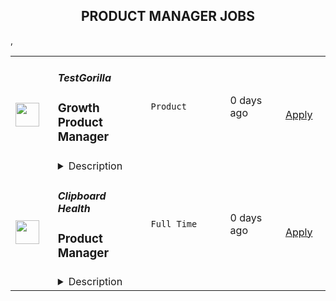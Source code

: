 <div align="center"><h2>PRODUCT MANAGER JOBS</h2></div><table><tr>
                <td width="100" height="100" rowspan="2">
                    <img src="https://wwr-pro.s3.amazonaws.com/logos/0064/4850/logo.gif" width="38px" height="auto">
                </td>
                <td width="300">
                    <h5>TestGorilla</h5>
                    <h3> Growth Product Manager</h3>
                </td>
                <td width="300">
                    <code>Product</code>
                </td>
                <td width="200">
                <text>0 days ago</text>
                </td>
                <td width="100" rowspan="2">
                <a href="https://weworkremotely.com/remote-jobs/testgorilla-growth-product-manager" align="right" target="_blank">Apply</a>
                </td>
            </tr>
            <tr>
                <td colspan="3">
                <details><summary>Description</summary>
                <img src="https://we-work-remotely.imgix.net/logos/0064/4850/logo.gif?ixlib=rails-4.0.0&w=50&h=50&dpr=2&fit=fill&auto=compress" />

<p>
  <strong>Headquarters:</strong> Amsterdam, The Netherlands
    <br /><strong>URL:</strong> <a href="https://www.testgorilla.com/">https://www.testgorilla.com/</a>
</p>

<div>Hi there,</div><div><br></div><div>I’m Michel, the Head of Product at TestGorilla. We’re a fast-growing HR tech startup that helps teams make better hiring decisions faster and bias-free.</div><div><br></div><div>Over the last year, we’ve experienced tremendous growth. More than 6,000 companies have replaced CVs with our assessments to screen candidates in an unbiased and data-driven way. That growth is in part thanks to our extensive inbound marketing program. <br><br>As we look to scale our efforts in 2022 and beyond, we’re looking for a <strong> Growth Product Manager</strong> who’s passionate about joining our quest to help people land dream jobs. </div><div><br></div><div><br></div><h1><strong>What’s in it for you?</strong></h1><ul>
<li>Helping shape a fast-growing HR tech startup as an early employee</li>
<li>Fully remote position with bright, motivated, and friendly colleagues around the world </li>
<li>Chance to be at the forefront of a growing trend of Agile Marketing</li>
<li>Competitive salary + share appreciation rights (SARs)</li>
<li>Flexible hours and vacation</li>
<li>Paid parental leave </li>
<li>Remote working budget: €1,000 per year</li>
<li>Learning and development budget: 3,5% of salary</li>
</ul><div><br></div><div><br></div><h1><strong>The job in a nutshell</strong></h1><div>Reporting into our Head of Product, we are looking for a creative and highly collaborative <strong>Growth Product Manager</strong> with a solid experimentation background and an obsession over the user's needs to lead one of our new Marketing Squads. <br><br>As a Growth Product Manager in our Marketing Department, you'll collaborate with stakeholders and teams from multiple departments to help attract new users to TestGorilla, and convert them into valued customers. You will do this by developing in-depth product, customer, and market insight, translating that insight into a healthy portfolio of marketing experiments that can help us provide a better experience to our users, and validating &amp; informing our brand positioning and product strategy. </div><div><br></div><div>This is an amazing opportunity for a Growth Product Manager who is looking to embark on an entrepreneurial journey and is ready to put a dent in the universe! </div><div>
<br><br>
</div><h1><strong>You’ll spend time on the following:</strong></h1><ul>
<li>Collaborate with Test Gorilla's Product and Marketing leadership teams to help plan and execute an acquisition strategy to drive sustainable user growth</li>
<li>Prioritize a healthy portfolio of marketing experiments and marketing campaigns that can move the needle for user visits, conversion, and engagement </li>
<li>Develop a deep understanding of our users and our content through qualitative research, data analytics and experimentation </li>
<li>Form part of the Product and Engineering team by collaborating with Product Designers and Engineers - from discovery to delivery, on to monitoring after release</li>
<li>Work cross-functionally across the company to understand how Marketing can leverage our product, content, articles, creatives, and landing pages to grow our user base</li>
</ul><div><br></div><h1><strong><br>Here's what we are looking for:</strong></h1><ul>
<li>You are inspired by our mission of <em>putting people in their dream jobs</em> </li>
<li>You are fully aligned with our <a href="https://www.testgorilla.com/careers/">values </a>
</li>
<li>You are natively proficient in written English</li>
<li>You are passionate about Product Management and <a href="https://www.testgorilla.com/test-library/role-specific-skills-tests/growth-marketing-b2c-test/">Marketing</a> </li>
<li>Prior experience in a marketing role</li>
<li>Experience running experiments with lean thinking and quick iterations</li>
<li>Data-driven approach to product management and prioritization</li>
<li>Excellent stakeholder management skills</li>
<li>Mindset that always thinks MVP first</li>
<li>User psychology and marketing know-how </li>
<li>You are comfortable with the ambiguity and pace of iteration of a hyper-growth startup</li>
</ul><div><br></div><div>
<em>We typically expect candidates with at least </em><strong><em>3 years of experience in agile cross-functional product</em></strong><em> and/or marketing team to have the skills mentioned above.</em>
</div><div>
<br><br>
</div><h1><strong>Bonus points if…</strong></h1><ul>
<li>You have experience working in a SaaS company and a fast-growing startup </li>
<li>You have experience working in a Product-led growth environment</li>
<li>You have experience with Agile Marketing </li>
</ul><div><br></div><div><br></div><h1><strong>Interested?</strong></h1><div>We don’t offer rainbow glitter unicorns or dog-friendly offices (we literally don’t have an office), but we do offer real people, solid core values, and a product meant to give everyone a fair, unbiased chance at their dream jobs.</div><div>
<br>Here at TestGorilla, we eat our own dog food. We use our assessment platform to make sure we make the best hiring decisions faster and bias-free. I took one too and I enjoyed it!</div><div>
<br>So if this role sounds like a good fit for you, I’d like you to <a href="https://assessment.testgorilla.com/testtaker/publicinvitation/cc74819f-dbe4-4978-b112-8d75fc0923b2">take an assessment</a> so we can get a better idea about whether you would fit the role. It’s also a great opportunity for you to get to know our product!</div><div>
<br>If you’re hired, I’ll do everything I can to help you succeed at TestGorilla and throughout the rest of your career.</div><div><br></div>

<p><strong>To apply:</strong> <a href="https://weworkremotely.com/remote-jobs/testgorilla-growth-product-manager">https://weworkremotely.com/remote-jobs/testgorilla-growth-product-manager</a></p>

                </details>
                </td>
            </tr>,<tr>
                <td width="100" height="100" rowspan="2">
                    <img src="https://wwr-pro.s3.amazonaws.com/logos/0081/6291/logo.gif" width="38px" height="auto">
                </td>
                <td width="300">
                    <h5>Slate</h5>
                    <h3> Product Manager</h3>
                </td>
                <td width="300">
                    <code>Product</code>
                </td>
                <td width="200">
                <text>5 days ago</text>
                </td>
                <td width="100" rowspan="2">
                <a href="https://weworkremotely.com/remote-jobs/slate-product-manager" align="right" target="_blank">Apply</a>
                </td>
            </tr>
            <tr>
                <td colspan="3">
                <details><summary>Description</summary>
                <img src="https://we-work-remotely.imgix.net/logos/0081/6291/logo.gif?ixlib=rails-4.0.0&w=50&h=50&dpr=2&fit=fill&auto=compress" />

<p>
  <strong>Headquarters:</strong> Remote
    <br /><strong>URL:</strong> <a href="https://slateteams.com">https://slateteams.com</a>
</p>

<div>About the job-PRODUCT MANAGER 📱<br><br>
</div><div>🔑 THE KEY BITS</div><ul>
<li>Whereabouts: We are a fully remote company with distributed team members. For this role, we prioritize candidates who are based in the EST or any European time zones.</li>
<li>Visas: We do not sponsor work visas or relocation expenses.</li>
<li>Salary: This position is super important for us since it is brand new. Therefore, we want to take the opportunity to talk to a diverse pool of candidates who think they could be the perfect fit. With that being said we want to be transparent in sharing our budget is somewhere between $80-110k USD depending on experience and location but we are open to discussing your salary expectations during an interview.</li>
<li>Interviews: Phone Screen with People &amp; Culture Lead Nicole, Second Interview with CoFounder/CEO/Head of Product Michael, Third Interview (combined) with Project Manager Nicoleta &amp; Senior Product Designer Dawson, Fourth-a project to see more into your thinking and skills, and a Final interview with Michael &amp; Dawson</li>
<li>Ideal Start Date: ASAP</li>
<li>Reporting to: Michael Horton-CoFounder/CEO/Head of Product</li>
</ul><div><br></div><div>🌍 OUR MISSION<br><br>
</div><div>Slate has big ambitions: We were born out of our Founders’ own experiences to solve the problems we all faced with social media. We have come together out of a passion for solving problems, building a company based on the deeply held values we share, and to make social content creation effortless for brands.<br><br>
</div><div>🔎 OUR VISION<br><br>
</div><div>Our vision is to become the undisputed leader in social media content creation, by uniting all parts of the creation workflow into a one-stop solution for brands.<br><br>
</div><div>🌠 YOUR CONTRIBUTION<br><br>
</div><div>In this rapidly evolving world, Slate is always looking for new ways to disrupt the status quo, go to market faster, and optimize customer experiences. We are seeking an experienced Product Manager to lead the charge on this mission working on our Product team but also working very closely with our Engineering Team. Our current Product team includes our Co-Founder/CEO Michael, Project Manager Nicoleta, and Product Designer Dawson. The ideal candidate will have big ideas and strategies that foster an environment of collaboration and creativity. This role is ideal for someone with an entrepreneurial mindset and real-world experience distilling business value and goals into roadmaps and refined product backlogs. Most importantly, you will be integral to helping us build better products that people and businesses love to use.<br><br>
</div><div>You will:<br><br>
</div><ol>
<li>Collaborate with stakeholders, prospective users, and clients to understand and anticipate their needs to help craft vision and concept development of a product</li>
<li>Develop user stories for new features and or products</li>
<li>Develop detailed product feature specifications and ensure they’re clearly understood by the development team</li>
<li>Oversee all stages of product creation including design and development to ensure a feature/product is being implemented according to spec</li>
<li>Monitor and evaluate product progress at each stage of the process</li>
<li>Liaise with the product team and end-users to deliver updates</li>
<li>Communicate often and effectively with stakeholders throughout the project</li>
<li>Work with internal and external contacts to analyze needs and align product roadmap to strategic goals</li>
<li>Work closely with the product team to create and maintain a product backlog according to business priorities and changing requirements</li>
<li>Assess value, develop cases, and prioritize stories, epics, and themes to ensure work aligns with product strategy</li>
<li>Lead the product-release plans and set expectations for delivery of new functionalities</li>
<li>Serve as the product ambassador internally and externally, sharing knowledge and answering questions related to the product</li>
<li>Work cross-department with marketing, sales, and CS to communicate product vision and align on releases</li>
</ol><div>
<strong>Requirements<br></strong><br>📬 WE'D LOVE TO HEAR FROM YOU IF YOU MEET THESE QUALIFICATIONS:</div><ol>
<li>4+ years experience in product management in digital products (web &amp; mobile app development)</li>
<li>Understanding of business value around feature/functions</li>
<li>Outstanding communication, presentation, and leadership skills</li>
<li>Sharp analytical and problem-solving skills</li>
<li>Able to effectively manage conflicting stakeholder needs</li>
</ol><div>
<br>You also approach work in a way that emphasizes our values:</div><ul>
<li>🧑‍🤝‍🧑 #PeopleFirst: We put people first, and care about the personal well being of our colleagues. We go above and beyond for our customers and each other.</li>
<li>⛰️ #EmbraceAdventure: We are excited to take on new challenges, grow, and change in a fast changing environment. A willingness to pitch in and get outside of your comfort zone will help us thrive.</li>
<li>🚀 #Innovate to be Great: We're creative, innovative, &amp; think BIG! We’re a unique company blazing our own path. We got to where we are through creativity and innovation and are only confined by our notions of what is possible.</li>
<li>🙋‍♀️ #Win or Lose, Wear It: Celebrate your successes but also own your failures.</li>
<li>🤝 #Stronger Together: We are a team dedicated to collaboration and transparency. We keep lines of communication open and realize that we can only win if we work together.</li>
</ul><div>
<br><strong>Benefits<br></strong><br>
</div><div>WHAT WE OFFER:<br><br>
</div><ul>
<li>🏡 Fully remote - work where you want.</li>
<li>🕰 Flex hours - we just ask you be available for core meetings</li>
<li>📈 Equity options</li>
<li>🌏 Unlimited PTO policy - we mean it and encourage you to take it.</li>
<li>🩺 Medical, Dental, Vision Benefits (US-85% medical, 75% dental &amp; vision; 25% for dependents)(International-stipend)</li>
<li>💝 Health and Wellness $250 monthly stipend</li>
<li>🖥 Home office budget or co-working space allowance</li>
<li>🌱 Learning and Development Support</li>
<li>💰 401k options - US only (we hope to have a match soon)</li>
<li>👨‍👨‍👧‍👧 Work with an Amazingly Fun and Collaborative Team!!</li>
</ul><div>🌈 We support DEIB initiatives and strongly encourage women and those in traditionally underrepresented groups to apply even if you don’t check all boxes. If this job interests you and you think you have what it takes, please still get in touch. We'd love to have a chat and see if you could be a great fit.<br><br>
</div><div>🏆 Fun Fact: Slate was named to Fast Company's list of the World’s Most Innovative Companies for 2022 as No. 2 in the video category!<br><br>
</div><div>👉 View our our website: <a href="https://slateteams.com/">https://slateteams.com</a> for more information about us!<br><br>
</div><div>… WE LOOK FORWARD TO HEARING FROM YOU.</div>

<p><strong>To apply:</strong> <a href="https://weworkremotely.com/remote-jobs/slate-product-manager">https://weworkremotely.com/remote-jobs/slate-product-manager</a></p>

                </details>
                </td>
            </tr>,<tr>
                <td width="100" height="100" rowspan="2">
                    <img src="https://wwr-pro.s3.amazonaws.com/logos/0064/6658/logo.gif" width="38px" height="auto">
                </td>
                <td width="300">
                    <h5>BuildBook</h5>
                    <h3> Senior Product Manager</h3>
                </td>
                <td width="300">
                    <code>Product</code>
                </td>
                <td width="200">
                <text>214 days ago</text>
                </td>
                <td width="100" rowspan="2">
                <a href="https://weworkremotely.com/remote-jobs/buildbook-senior-product-manager" align="right" target="_blank">Apply</a>
                </td>
            </tr>
            <tr>
                <td colspan="3">
                <details><summary>Description</summary>
                <img src="https://we-work-remotely.imgix.net/logos/0064/6658/logo.gif?ixlib=rails-4.0.0&w=50&h=50&dpr=2&fit=fill&auto=compress" />

<p>
  <strong>Headquarters:</strong> Greenwich, CT
    <br /><strong>URL:</strong> <a href="https://buildbook.co/">https://buildbook.co/</a>
</p>

<div>
<strong>About BuildBook</strong><br><br>
</div><div>Home remodeling and construction projects are often a stressful and painful experience – but it doesn’t have to be that way. BuildBook is on a mission to eliminate that stress and bring joy back to home improvement – for everyone involved.</div><div><br></div><div>BuildBook is the best construction management platform for home remodelers and builders. Our goal is to become the default choice for the over 550,000 small businesses focused on residential construction and remodeling. It’s a $540B dollar a year industry, and we plan to make a dent in it by creating the best product in the space. </div><div><br></div><div>Builders love us because we give them simple, powerful tools to run their business and help them keep their clients happy. Homeowners love us because we give them a feeling of control and help make renovations and new home builds less stressful.</div><div><br></div><div>We are a remote-first startup with team members all across the US. We have a small, tight-knit team, a solid product that is gaining momentum daily, and big plans for the future. As an early member of the product team, your work is going to have a major impact on the future of the product and company. You’ll ship your work often and see its impact in the hands of real people every day.</div><div>
<br><strong>About the Job</strong>
</div><div><br></div><div>As a Senior Product Manager, you will lead teams and contribute directly to the success of our pro-facing product in addition to participating in strategic discussions that define the company’s roadmap and trajectory. </div><div><br></div><div>You’ll work directly with the Head of Product &amp; Design to help prioritize, plan and execute our product roadmap, and as an early member of the product team, you’ll have a lot of opportunity for growth both as an individual contributor and/or as a leader. </div><div><br></div><div>You’ll be responsible for helping to define the product roadmap, managing agile sprints and team communications, driving the QA process, and running a tight build-measure-learn development cycle. You'll articulate and develop new product ideas with the design team through written spec, diagrams and wireframes. You’ll partner closely with engineering to ensure the most impactful ideas are scoped, built, tested, deployed, and iterated on. </div><div><br></div><div>You’ll have plenty of support along the way, working very collaboratively with the entire team – but you’ll also have the freedom to focus and execute on deep work, which we prioritize over meetings.</div><div><br></div><div>On a given day, you might be focused on shaping up a roadmap of features to work on, pitching your own ideas, chatting with a customer to understand their workflow, or providing feedback on a feature that the engineering team is working on. </div><div>
<br><strong>In your first 60 days, you will: </strong>
</div><ul>
<li>Hit the ground running: Manage the in-flight priorities across multiple platforms (web and mobile) with existing commitments and deadlines</li>
<li>Become familiar with our backlog and roadmap, and lead your team’s sprint process</li>
<li>Establish backlog grooming, prioritization, and management cadence</li>
<li>Work across Engineering, Sales, and Marketing to gather stakeholder requirements </li>
<li>Write clear product requirements and desired project outcomes</li>
<li>Scope and validate roadmap features, so they are ready to tackle in upcoming sprints</li>
<li>Get acclimated with available business and customer data and start drawing inferences and conclusions that inform product decisions</li>
<li>Research and deeply understand our customer by interviewing a few, and understanding their workflows and needs. </li>
<li>Know the competition’s features, offerings, value propositions – and help BuildBook maintain its unique edge in the industry</li>
<li>Manage quality assurance process, including feature testing, regression, and release support.</li>
</ul><div>
<br><strong>Qualities we look for:</strong>
</div><div><br></div><div><em>Curiosity</em></div><ul>
<li>You have a desire to become a domain expert in the residential construction industry</li>
<li>You’re driven to improve your tactical software management skills, are inspired by new best practices from other industries and companies, and share your acumen with the rest of the team </li>
</ul><div><em>Empathy</em></div><ul>
<li>You develop informed insights about our customers (builders, contractors, and remodelers), and can speak passionately about their needs and problems.</li>
<li>You are a helpful partner to your teammates in design, engineering, marketing, and leadership, you communicate with positivity, and focus on solutions.</li>
</ul><div><em>Discipline</em></div><ul>
<li>You are a manager of one: You take ownership, set direction, make calls, and get projects across the finish line without a lot of oversight.</li>
<li>You clarify goals, prioritize ruthlessly, course correct when needed, and deliver work quickly and confidently.</li>
<li>Your written communication is clear, concise, and effective, and you keep conversations moving forward through the development pipeline</li>
<li>You use data (market, qualitative, quantitative, and heuristic) to make informed decisions about what, when, and how to build.</li>
</ul><div>
<br><strong>To be considered, you’ll need...</strong>
</div><ul>
<li>5+ years of relevant experience in a fast-growth tech startup, at least two years in B2B SaaS space</li>
<li>Rich knowledge of mobile applications, interfaces, and development/submit/release processes</li>
<li>Experience product-managing fast-moving Agile teams</li>
<li>Code competency: a basic understanding of the capabilities and limitations of React, React Native, and related frameworks </li>
<li>Strong Analytical skills, including the ability to derive insights from data sets, analyze product usage, measure adoption, and understand client needs</li>
<li>Expert communication skills that can leverage the benefits - and overcome the drawbacks - of being a fully distributed product and engineering team</li>
<li>Experience crafting product requirements and specifications</li>
<li>Understanding of UI/UX design concepts, principles, best practices, and tools</li>
<li>An eye for - and appreciation of - good visual design and clean user experiences</li>
<li>You are inclined to being scrappy to unlock product growth</li>
<li>The ability to be autonomous, driven, and self-directed</li>
</ul><div>
<br><strong>We’ll be even more impressed if you…</strong>
</div><ul>
<li>Possess UX design skills and are comfortable in Sketch, Figma, etc.</li>
<li>Have additional ”vertical” experience, namely growth-marketing or engineering. </li>
<li>Have a track record of improving customer acquisition, feature adoption, and product growth</li>
<li>Know the residential construction space</li>
<li>Have worked on peer-to-peer communication applications</li>
<li>Are experienced in working remotely or with distributed teams</li>
</ul><div>
<strong><br>How to Apply</strong><br><br>
</div><div>Please submit a cover letter that speaks directly to this position. Tell us about yourself, and tell us what interests you about this role at BuildBook. Share your past experience, key projects, lessons learned, and what excites you about product management.</div><div><br></div><div>For selected applicants, expect 2-3 interviews with your future colleagues to talk through your past experience and approach to design. We’ll share what it’s like to work here, more details about the role, and answer any questions that you have. </div><div>
<br><strong>Compensation &amp; Benefits</strong>
</div><div>
<br>We offer competitive compensation based on your experience and capabilities, as well as:</div><ul>
<li>A generous benefits program that supports the whole you with medical, dental, vision, life, disability, and 401(k)</li>
<li>Paid holidays and flexible, take-it-as-you-need-it paid time off </li>
<li>Equity in a rapidly growing startup backed by top-tier VCs</li>
<li>Monthly tech reimbursements</li>
<li>A culture built on innovation that values big ideas, no matter where they come from</li>
</ul>

<p><strong>To apply:</strong> <a href="https://weworkremotely.com/remote-jobs/buildbook-senior-product-manager">https://weworkremotely.com/remote-jobs/buildbook-senior-product-manager</a></p>

                </details>
                </td>
            </tr>,<tr>
                <td width="100" height="100" rowspan="2">
                    <img src="https://remotive.com/job/1339868/logo" width="38px" height="auto">
                </td>
                <td width="300">
                    <h5>Customer.io</h5>
                    <h3>Senior Product Manager - Mobile</h3>
                </td>
                <td width="300">
                    <code>android,education,go,ios</code>
                </td>
                <td width="200">
                <text>28 days ago</text>
                </td>
                <td width="100" rowspan="2">
                <a href="https://remotive.com/remote-jobs/product/senior-product-manager-mobile-1339868" align="right" target="_blank">Apply</a>
                </td>
            </tr>
            <tr>
                <td colspan="3">
                <details><summary>Description</summary>
                <p>Hello! I’m LJ, Group Product Manager at <a href="http://Customer.io" rel="nofollow">Customer.io</a>.</p><br>
<p>I’m looking for someone to help make Customer.io the go-to messaging solution for teams building mobile apps. You’ll drive the roadmap for a product squad, shaping the features and Software Development Kit (SDK) capabilities that mobile app teams need when connecting with their customers.</p><br>
<p>This role is perfect for you if you love staying on top of how mobile apps are created. You’ll learn directly from exceptional mobile app developers about what they need to run their communications. You’ll build expertise in the rapidly changing environment of iOS and Android development. You’ll take those insights and partner with your squad to ship software that makes it easier for them to make their perfect communication strategy a reality.</p><br>
<div class="h3">What you'll do</div>
<ul>
<li>You'll lead a squad consisting of engineers and a designer to achieve strategic outcomes with solutions that are:
<ul>
<li>Valuable (our customers choose to use)</li>
<li>Viable (the solution works within the constraints of the business)</li>
<li>Usable (our customers can figure out how to use)</li>
<li>Feasible (our engineers have the skills and technology to implement)</li>
</ul>
</li>
<li>You'll contribute a deep knowledge of our prospects and customers, industry trends, and the competitive landscape.</li>
<li>You’ll find and nurture ideas from anywhere in the company, expecting many of the best ideas will not be your own.</li>
<li>You'll take accountability for results, even though you're working through others to achieve them.</li>
</ul>
<div class="h3"><br></div><div class="h3">What we're looking for</div>
<ul>
<li><strong>You can commit to at least 3 hrs of working overlap with the Americas (GMT-8 to GMT-5 timezone)</strong></li>
<li>You have a track record of successfully taking software products from “idea” to “shipped”.</li>
<li>You’ve got infectious energy when sharing customer stories, and you use those stories to align your team around the customer’s experience.</li>
<li>You’re hungry to learn, and love asking “Why?” one more time.</li>
<li>You know how to source, analyze, and present quantitative and qualitative data.</li>
<li>You’re an exceptionally organized and motivated person.</li>
<li>You take ownership of problems even when the next steps and solutions aren't clear.</li>
<li>You are a proactive communicator who believes in “working out loud” to share work early and often.</li>
<li>You’re an excellent writer who values clarity and brevity while avoiding jargon.</li>
</ul>
<div class="h3"><strong><br></strong></div><div class="h3">Bonus! Not a requirement, but let us know if you have experience with...</div>
<ul>
<li>Building and launching mobile apps.</li>
<li>Working as a Product Manager on B2B SaaS products (especially in the MarTech space).</li>
<li>Using Customer.io or other marketing automation services in a previous role.</li>
</ul>
<div class="h3"><br></div><div class="h3">About Customer.io</div>
<p>Our mission at Customer.io is to power automated communication that people like to receive. Today over 4,200 internet businesses use Customer.io to manage, send, and track the performance of email, SMS, and push notifications. Unlike typical marketing platforms, Customer.io helps businesses increase relevance by using behavioral data: what people do or don’t do when logged in to a web or mobile app.</p>
<p>We are offering a starting salary of $145,000 - $169,000 USD depending on experience and subject to market rate.</p>
<div class="h3"><br></div><div class="h3">Benefits at Customer.io include:</div>
<ul>
<li>Unlimited PTO - we recommend 20 vacation days (in addition to holidays and sick days) so that you can unwind, unplug, and recharge</li>
<li>100% medical, dental, vision, and supplemental insurance for you <strong>and</strong> your dependents</li>
<li>12 weeks paid parental leave - for birth, adoption, or foster care</li>
<li>401k retirement matching - up to 5% dollar for dollar match to retirement contributions</li>
<li>Health and wellness allowance - Up to $200 USD per month that can be used for your healthy living needs, including gym membership, acupuncture, massage, or bike repairs</li>
<li>Home office stipend - Up to $2,000 USD to help you get your home office set up so you can do your best work</li>
<li>Internet + cell phone reimbursement - Up to $200 USD per month for your internet and cell phone plans</li>
<li>Co-working space reimbursement - Up to $300 USD per month for those times you'd prefer to work in a co-working environment</li>
<li>Learning + development - Up to $2,000 USD reimbursement per year to use on conferences, books, classes, or workshops - anything that will help you develop your skills</li>
<li>1 month paid sabbatical after four years at Customer.io - to treat yourself to a vacation, or spend however you choose</li>
<li>1 annual company retreat per year and opportunities to meet in smaller groups throughout the year</li>
<li>Flexible schedule, work anywhere you want! - as long as you have a reliable internet connection and some overlapping work time with your manager, you can work where and when you want</li>
</ul>
<p>All final candidates will be asked to complete an employment and education verification authorization form (which allows us to verify your job history and education listed on your resume) as part of our pre-employment process.</p>
<p>Customer.io recognizes the stifling impact of systemic injustice on diverse communities. We commit to using our influence to increase inclusion and equity within the tech industry. We strive to build an inclusive team culture, implement bias-free hiring practices, and develop community partnerships to expand our global impact.</p>
<div class="h3"><strong><br></strong></div><div class="h3"><strong>Join us!</strong></div>
<p>Check out our <a href="https://customer.io/careers/" rel="nofollow">careers page</a> for more information about why you should <a href="https://customer.io/about/" rel="nofollow">come work with us!</a> We are passionate about our core values of Empathy, Transparency, Responsibility, and Awkwardness and are looking for new coworkers to share and build that passion!</p>
<div class="h3"><br></div><div class="h3">How to apply</div>
<p>Apply at the link below by <strong>5pm PST on Friday, August 12th</strong> and tell us why you're interested in the position! In your cover letter, be sure to tell us about your favorite mobile app. There is no advantage to applying early so put your best foot forward. We plan to respond to all applicants by <strong>August 19th </strong>with a status update about your application.</p><p><strong><br></strong></p>
<p>Here's what you can expect from our hiring process:</p>
<ol>
<li>
<p>30-minute video call with Maria, Recruiter</p>
</li>
<li>
<p>60-minute video call with Lj, Hiring Manager</p>
</li>
<li>
<p>Take Home Assignment</p>
</li>
<li>
<p>Assignment Review Call with two potential team members</p>
</li>
<li>
<p>Final Interview</p>
</li>
</ol>
<img src="https://remotive.com/job/track/1339868/blank.gif?source=public_api" alt=""/>
                </details>
                </td>
            </tr>,<tr>
                <td width="100" height="100" rowspan="2">
                    <img src="https://freshremote.work/media/company/logo/22/08/ClipboardHealth.jpg" width="38px" height="auto">
                </td>
                <td width="300">
                    <h5>Clipboard Health</h5>
                    <h3>Product Manager</h3>
                </td>
                <td width="300">
                    <code>Full Time</code>
                </td>
                <td width="200">
                <text>0 days ago</text>
                </td>
                <td width="100" rowspan="2">
                <a href="https://freshremote.work/J112178/" align="right" target="_blank">Apply</a>
                </td>
            </tr>
            <tr>
                <td colspan="3">
                <details><summary>Description</summary>
                Why Clipboard Health Exists:
We exist to lift as many people up the socioeconomic ladder as possible. We dramatically improve lives, by letting healthcare professionals turn extra time and ambition into career growth and financial opportunity. We ach …
<h2 style="text-align: justify;"><strong>Why Clipboard Health Exists:</strong></h2>
<p style="text-align: justify;">We exist to lift as many people up the socioeconomic ladder as possible. We dramatically improve lives, by letting healthcare professionals turn extra time and ambition into career growth and financial opportunity. We achieve this with our app-based marketplace that connects healthcare facilities and healthcare professionals, allowing healthcare professionals to book on-demand shifts and healthcare facilities to access on-demand talent. Our mission is to enable healthcare professionals to work when and where they want, and to enable healthcare facilities to meet their talent needs.</p>
<h2 style="text-align: justify;"><strong>About Clipboard Health:</strong></h2>
<p style="text-align: justify;">Clipboard Health is a post-Series C, extremely fast-growing tech startup with classic two-sided network effects, revolutionizing the market for healthcare talent. We are a diverse and inclusive company with a global, remote team. We have been named one of <a class="c-link" data-sk="tooltip_parent" data-stringify-link="https://www.ycombinator.com/topcompanies/" href="https://www.ycombinator.com/topcompanies/" target="_blank">YC’s Top Companies</a> for two years running, and have grown 25x across all key metrics in the last 18 months. There has never been a more exciting time to join our growing team and help us serve even more healthcare professionals and healthcare facilities, who can then better serve patients. To learn more about the culture at Clipboard Health, take a look at our culture hub <a class="c-link" data-remove-tab-index="true" data-sk="tooltip_parent" data-stringify-link="http://culture.clipboardhealth.com" href="http://culture.clipboardhealth.com/" target="_blank">here</a>.</p><h3 style="text-align: justify;"><strong>About the Role:</strong></h3>
<p style="text-align: justify;">You would be joining our PM team working with a fast-growing and fast-moving engineering organization. Our product today manages millions of dollars of invoices and pays thousands of participants on both sides of the market. But, we have only scratched the surface in the space of products and experiences we could build, and we need your help.</p>
<p style="text-align: justify;">We're looking for a Senior Product Manager that's excited to be a generalist in our rapidly growing Marketplace. You will not be building things with the hope that people need it, but rather filling the desperate needs of our users while innovating in ways they didn't even know they needed. You'll have to be adaptable, learn quickly, and have a deep interest in understanding our business, our users, and our product.</p>
<p style="text-align: justify;">I’d read our Product Team Standards document (<a class="editor-rtfLink" href="https://creatingvalue.substack.com/p/high-quality-and-fast" target="_blank">https://creatingvalue.substack.com/p/high-quality-and-fast</a>) and our Product Team Structure document (<a class="editor-rtfLink" href="https://creatingvalue.substack.com/p/the-product-team?justPublished=true" target="_blank">https://creatingvalue.substack.com/p/the-product-team</a>) to get a sense of how we think and what we value.</p>
<h3 style="text-align: justify;"><strong>Beyond the basics, what will make you successful:</strong></h3>
<ul>
<li style="text-align: justify;">Extreme Ownership: the buck stops with you, no matter what anyone else did or did not do. You're self-reliant, and can get things done in the chaos that is an early-stage startup scaling quickly.</li>
<li style="text-align: justify;">Extreme Curiosity: you ask "why" 3-5 times in a row for the same problem and are excited to tap into your inner archaeologist -- digging and digging and not being satisfied until you truly understand the root cause.</li>
<li style="text-align: justify;">&gt;0 years of PM experience, with some coming preferably from marketplace companies.</li>
<li style="text-align: justify;">You've shipped features in a small PM team, love both the strategy and the details.</li>
</ul>
                </details>
                </td>
            </tr></table>